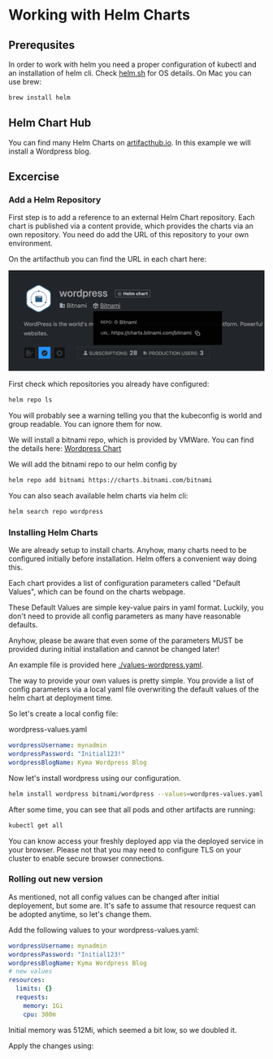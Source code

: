 # Working with Helm Charts

## Prerequsites

In order to work with helm you need a proper configuration of kubectl and an installation of helm cli.
Check [helm.sh](https://helm.sh/docs/intro/install/) for OS details.
On Mac you can use brew:

```bash
brew install helm
```

## Helm Chart Hub

You can find many Helm Charts on [artifacthub.io](artifact.io). In this example we will install a Wordpress blog.

## Excercise

### Add a Helm Repository

First step is to add a reference to an external Helm Chart repository.
Each chart is published via a content provide, which provides the charts via an own repository. You need do add the URL of this repository to your own environment.

On the artifacthub you can find the URL in each chart here:

![Repository URL found in a Helm Chart](../assets/module11.png)

First check which repositories you already have configured:

```bash
helm repo ls
```

You will probably see a warning telling you that the kubeconfig is world and group readable. You can ignore them for now.

We will install a bitnami repo, which is provided by VMWare.
You can find the details here:
[Wordpress Chart](https://artifacthub.io/packages/helm/bitnami/wordpress)

We will add the bitnami repo to our helm config by

```bash
helm repo add bitnami https://charts.bitnami.com/bitnami
```

You can also seach available helm charts via helm cli:

```bash
helm search repo wordpress
```

### Installing Helm Charts

We are already setup to install charts. Anyhow, many charts need to be configured initially before installation. Helm offers a convenient way doing this.

Each chart provides a list of configuration parameters called "Default Values", which can be found on the charts webpage.

These Default Values are simple key-value pairs in yaml format.
Luckily, you don't need to provide all config parameters as many have reasonable defaults.

Anyhow, please be aware that even some of the parameters MUST be provided during initial installation and cannot be changed later!

An example file is provided here [./values-wordpress.yaml](values-wordpress.yaml).

The way to provide your own values is pretty simple. You provide a list of config parameters via a local yaml file overwriting the default values of the helm chart at deployment time.

So let's create a local config file:

wordpress-values.yaml

```yaml
wordpressUsername: mynadmin
wordpressPassword: "Initial123!"
wordpressBlogName: Kyma Wordpress Blog
```

Now let's install wordpress using our configuration.

```bash
helm install wordpress bitnami/wordpress --values=wordpres-values.yaml
```

After some time, you can see that all pods and other artifacts are running:

```bash
kubectl get all
```

You can know access your freshly deployed app via the deployed service in your browser. Please not that you may need to configure TLS on your cluster to enable secure browser connections.

### Rolling out new version

As mentioned, not all config values can be changed after initial deployement, but some are. It's safe to assume that resource request can be adopted anytime, so let's change them.

Add the following values to your wordpress-values.yaml:

```yaml
wordpressUsername: mynadmin
wordpressPassword: "Initial123!"
wordpressBlogName: Kyma Wordpress Blog
# new values
resources:
  limits: {}
  requests:
    memory: 1Gi
    cpu: 300m
```

Initial memory was 512Mi, which seemed a bit low, so we doubled it.

Apply the changes using:

```bash

```
